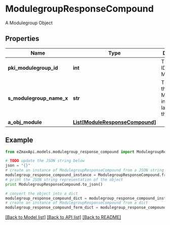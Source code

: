# ModulegroupResponseCompound

A Modulegroup Object

## Properties

Name | Type | Description | Notes
------------ | ------------- | ------------- | -------------
**pki_modulegroup_id** | **int** | The unique ID of the Modulegroup | 
**s_modulegroup_name_x** | **str** | The name of the Modulegroup in the language of the requester | 
**a_obj_module** | [**List[ModuleResponseCompound]**](ModuleResponseCompound.md) |  | [optional] 

## Example

```python
from eZmaxApi.models.modulegroup_response_compound import ModulegroupResponseCompound

# TODO update the JSON string below
json = "{}"
# create an instance of ModulegroupResponseCompound from a JSON string
modulegroup_response_compound_instance = ModulegroupResponseCompound.from_json(json)
# print the JSON string representation of the object
print ModulegroupResponseCompound.to_json()

# convert the object into a dict
modulegroup_response_compound_dict = modulegroup_response_compound_instance.to_dict()
# create an instance of ModulegroupResponseCompound from a dict
modulegroup_response_compound_form_dict = modulegroup_response_compound.from_dict(modulegroup_response_compound_dict)
```
[[Back to Model list]](../README.md#documentation-for-models) [[Back to API list]](../README.md#documentation-for-api-endpoints) [[Back to README]](../README.md)


